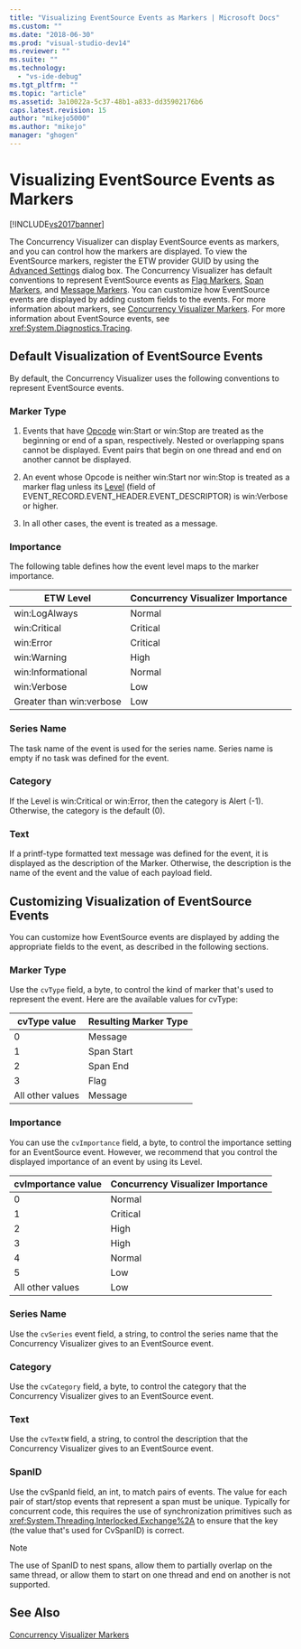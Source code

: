 ```yaml
---
title: "Visualizing EventSource Events as Markers | Microsoft Docs"
ms.custom: ""
ms.date: "2018-06-30"
ms.prod: "visual-studio-dev14"
ms.reviewer: ""
ms.suite: ""
ms.technology: 
  - "vs-ide-debug"
ms.tgt_pltfrm: ""
ms.topic: "article"
ms.assetid: 3a10022a-5c37-48b1-a833-dd35902176b6
caps.latest.revision: 15
author: "mikejo5000"
ms.author: "mikejo"
manager: "ghogen"
---
```

# Visualizing EventSource Events as Markers
[!INCLUDE[vs2017banner](../includes/vs2017banner.md)]

The Concurrency Visualizer can display EventSource events as markers, and you can control how the markers are displayed. To view the EventSource markers, register the ETW provider GUID by using the [Advanced Settings](../profiling/advanced-settings-dialog-box-concurrency-visualizer.md) dialog box. The Concurrency Visualizer has default conventions to represent EventSource events as [Flag Markers](../profiling/flag-markers.md), [Span Markers](../profiling/span-markers.md), and [Message Markers](../profiling/message-markers.md). You can customize how EventSource events are displayed by adding custom fields to the events. For more information about markers, see [Concurrency Visualizer Markers](../profiling/concurrency-visualizer-markers.md). For more information about EventSource events, see <xref:System.Diagnostics.Tracing>.  
  
## Default Visualization of EventSource Events  
 By default, the Concurrency Visualizer uses the following conventions to represent EventSource events.  
  
### Marker Type  
  
1.  Events that have [Opcode](http://msdn.microsoft.com/en-us/d97953df-669b-4c55-b1a8-925022b339b7) win:Start or win:Stop are treated as the beginning or end of a span, respectively.  Nested or overlapping spans cannot be displayed. Event pairs that begin on one thread and end on another cannot be displayed.  
  
2.  An event whose Opcode is neither win:Start nor win:Stop is treated as a marker flag unless its [Level](http://msdn.microsoft.com/en-us/dfa4e0a9-4d89-4f50-aef9-1dae0dc11726) (field of EVENT_RECORD.EVENT_HEADER.EVENT_DESCRIPTOR) is win:Verbose or higher.  
  
3.  In all other cases, the event is treated as a message.  
  
### Importance  
 The following table defines how the event level maps to the marker importance.  
  
|ETW Level|Concurrency Visualizer Importance|  
|---------------|---------------------------------------|  
|win:LogAlways|Normal|  
|win:Critical|Critical|  
|win:Error|Critical|  
|win:Warning|High|  
|win:Informational|Normal|  
|win:Verbose|Low|  
|Greater than win:verbose|Low|  
  
### Series Name  
 The task name of the event is used for the series name. Series name is empty if no task was defined for the event.  
  
### Category  
 If the Level is win:Critical or win:Error, then the category is Alert (-1). Otherwise, the category is the default (0).  
  
### Text  
 If a printf-type formatted text message was defined for the event, it is displayed as the description of the Marker. Otherwise, the description is the name of the event and the value of each payload field.  
  
## Customizing Visualization of EventSource Events  
 You can customize how EventSource events are displayed by adding the appropriate fields to the event, as described in the following sections.  
  
### Marker Type  
 Use the `cvType` field, a byte, to control the kind of marker that's used to represent the event. Here are the available values for cvType:  
  
|cvType value|Resulting Marker Type|  
|------------------|---------------------------|  
|0|Message|  
|1|Span Start|  
|2|Span End|  
|3|Flag|  
|All other values|Message|  
  
### Importance  
 You can use the `cvImportance` field, a byte, to control the importance setting for an EventSource event. However, we recommend that you control the displayed importance of an event by using its Level.  
  
|cvImportance value|Concurrency Visualizer Importance|  
|------------------------|---------------------------------------|  
|0|Normal|  
|1|Critical|  
|2|High|  
|3|High|  
|4|Normal|  
|5|Low|  
|All other values|Low|  
  
### Series Name  
 Use the `cvSeries` event field, a string, to control the series name that the Concurrency Visualizer gives to an EventSource event.  
  
### Category  
 Use the `cvCategory` field, a byte, to control the category that the Concurrency Visualizer gives to an EventSource event.  
  
### Text  
 Use the `cvTextW` field, a string, to control the description that the Concurrency Visualizer gives to an EventSource event.  
  
### SpanID  
 Use the cvSpanId field, an int, to match pairs of events. The value for each pair of start/stop events that represent a span must be unique. Typically for concurrent code, this requires the use of synchronization primitives such as <xref:System.Threading.Interlocked.Exchange%2A> to ensure that the key (the value that's used for CvSpanID) is correct.  
  
> [!NOTE]
>  The use of SpanID to nest spans, allow them to partially overlap on the same thread, or allow them to start on one thread and end on another is not supported.  
  
## See Also  
 [Concurrency Visualizer Markers](../profiling/concurrency-visualizer-markers.md)



